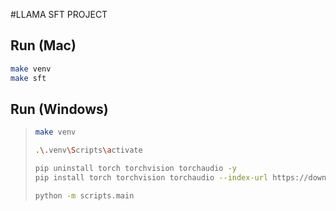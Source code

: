 #LLAMA SFT PROJECT

## Run (Mac)

```bash
make venv
make sft
```

## Run (Windows)
>```bash
>make venv
>```
>```bash
>.\.venv\Scripts\activate
>```
>```bash
>pip uninstall torch torchvision torchaudio -y
>pip install torch torchvision torchaudio --index-url https://download.pytorch.org/whl/cu121
>```
>```bash
>python -m scripts.main
>```